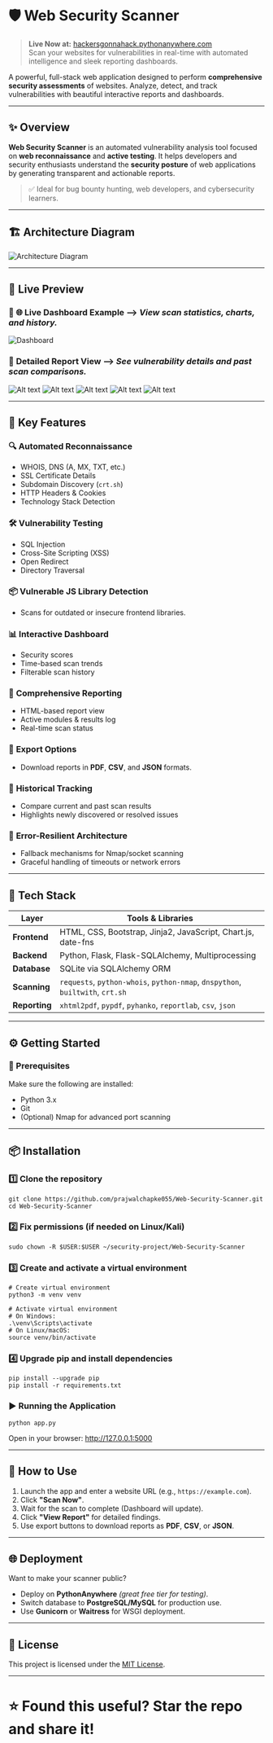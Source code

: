 # 🛡️ Web Security Scanner

> **Live Now at:** [hackersgonnahack.pythonanywhere.com](https://hackersgonnahack.pythonanywhere.com)  
> Scan your websites for vulnerabilities in real-time with automated intelligence and sleek reporting dashboards.

A powerful, full-stack web application designed to perform **comprehensive security assessments** of websites. Analyze, detect, and track vulnerabilities with beautiful interactive reports and dashboards.

---

## ✨ Overview

**Web Security Scanner** is an automated vulnerability analysis tool focused on **web reconnaissance** and **active testing**. It helps developers and security enthusiasts understand the **security posture** of web applications by generating transparent and actionable reports.

> ✅ Ideal for bug bounty hunting, web developers, and cybersecurity learners.

---

## 🏗️ Architecture Diagram

![Architecture Diagram](WebScan/Architecture-Diagram-2.png)

---

## 📸 Live Preview

### 🔹 **🌐 Live Dashboard Example**  -->  *View scan statistics, charts, and history.*

![Dashboard](WebScan/3.png)

### 🔹 **Detailed Report View**  -->  *See vulnerability details and past scan comparisons.*

![Alt text](WebScan/1-1.png) 
![Alt text](WebScan/2-1.png)
![Alt text](WebScan/3-1.png)
![Alt text](WebScan/4-1.png)
![Alt text](WebScan/5-1.png)

---

## 🚀 Key Features

### 🔍 **Automated Reconnaissance**

  * WHOIS, DNS (A, MX, TXT, etc.)
  * SSL Certificate Details
  * Subdomain Discovery (`crt.sh`)
  * HTTP Headers & Cookies
  * Technology Stack Detection

### 🛠️ **Vulnerability Testing**

  * SQL Injection
  * Cross-Site Scripting (XSS)
  * Open Redirect
  * Directory Traversal

### 📦 **Vulnerable JS Library Detection**

  * Scans for outdated or insecure frontend libraries.

### 📊 **Interactive Dashboard**

  * Security scores
  * Time-based scan trends
  * Filterable scan history

### 🧾 **Comprehensive Reporting**

  * HTML-based report view
  * Active modules & results log
  * Real-time scan status

### 📂 **Export Options**

  * Download reports in **PDF**, **CSV**, and **JSON** formats.

### 🔁 **Historical Tracking**

  * Compare current and past scan results
  * Highlights newly discovered or resolved issues

### 🧱 **Error-Resilient Architecture**

  * Fallback mechanisms for Nmap/socket scanning
  * Graceful handling of timeouts or network errors

---

## 🧰 Tech Stack

| Layer         | Tools & Libraries                                                             |
| ------------- | ----------------------------------------------------------------------------- |
| **Frontend**  | HTML, CSS, Bootstrap, Jinja2, JavaScript, Chart.js, date-fns                  |
| **Backend**   | Python, Flask, Flask-SQLAlchemy, Multiprocessing                              |
| **Database**  | SQLite via SQLAlchemy ORM                                                     |
| **Scanning**  | `requests`, `python-whois`, `python-nmap`, `dnspython`, `builtwith`, `crt.sh` |
| **Reporting** | `xhtml2pdf`, `pypdf`, `pyhanko`, `reportlab`, `csv`, `json`                   |

---

## ⚙️ Getting Started

### 🔑 Prerequisites

Make sure the following are installed:

* Python 3.x
* Git
* (Optional) Nmap for advanced port scanning

---

## 📦 Installation
### 1️⃣ Clone the repository

```
git clone https://github.com/prajwalchapke055/Web-Security-Scanner.git
cd Web-Security-Scanner
```

### 2️⃣ Fix permissions (if needed on Linux/Kali)
```
sudo chown -R $USER:$USER ~/security-project/Web-Security-Scanner
```

### 3️⃣ Create and activate a virtual environment
```
# Create virtual environment
python3 -m venv venv

# Activate virtual environment
# On Windows:
.\venv\Scripts\activate
# On Linux/macOS:
source venv/bin/activate
```

### 4️⃣ Upgrade pip and install dependencies
```
pip install --upgrade pip
pip install -r requirements.txt
```

### ▶️ Running the Application

```
python app.py
```

Open in your browser:
http://127.0.0.1:5000

---

## 🧪 How to Use

1. Launch the app and enter a website URL (e.g., `https://example.com`).
2. Click **"Scan Now"**.
3. Wait for the scan to complete (Dashboard will update).
4. Click **"View Report"** for detailed findings.
5. Use export buttons to download reports as **PDF**, **CSV**, or **JSON**.

---

## 🌐 Deployment

Want to make your scanner public?

* Deploy on **PythonAnywhere** *(great free tier for testing)*.
* Switch database to **PostgreSQL/MySQL** for production use.
* Use **Gunicorn** or **Waitress** for WSGI deployment.

---

## 📄 License

This project is licensed under the [MIT License](./LICENSE).

---

# ⭐ Found this useful? Star the repo and share it!
